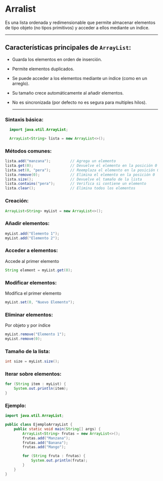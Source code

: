 # Arralist

Es una lista ordenada y redimensionable que permite almacenar elementos de tipo objeto (no tipos primitivos) y acceder a ellos mediante un índice.

---

## Características principales de `ArrayList`:

- Guarda los elementos en orden de inserción.

- Permite elementos duplicados.

- Se puede acceder a los elementos mediante un índice (como en un arreglo).

- Su tamaño crece automáticamente al añadir elementos.

- No es sincronizada (por defecto no es segura para multiples hilos).

  ---

### Sintaxis básica:
```java
  import java.util.ArrayList;

  ArrayList<String> lista = new ArrayList<>();
```
### Métodos comunes:
```java
lista.add("manzana");         // Agrega un elemento
lista.get(0);                 // Devuelve el elemento en la posición 0
lista.set(0, "pera");         // Reemplaza el elemento en la posición 0
lista.remove(0);              // Elimina el elemento en la posición 0
lista.size();                 // Devuelve el tamaño de la lista
lista.contains("pera");       // Verifica si contiene un elemento
lista.clear();                // Elimina todos los elementos
```

### Creación:

```java
ArrayList<String> myList = new ArrayList<>();
```

### Añadir elementos:

```java
myList.add("Elemento 1");
myList.add("Elemento 2");
```

### Acceder a elementos:

Accede al primer elemento

```java
String element = myList.get(0);
```

### Modificar elementos:

Modifica el primer elemento

```java
myList.set(0, "Nuevo Elemento");
```

### Eliminar elementos:

Por objeto y por índice

```java
myList.remove("Elemento 1"); 
myList.remove(0);
```

### Tamaño de la lista:

```java
int size = myList.size();
```

### Iterar sobre elementos:

```java
for (String item : myList) {
    System.out.println(item);
}
```

### Ejemplo:

```java
import java.util.ArrayList;

public class EjemploArrayList {
    public static void main(String[] args) {
        ArrayList<String> frutas = new ArrayList<>();
        frutas.add("Manzana");
        frutas.add("Banana");
        frutas.add("Mango");

        for (String fruta : frutas) {
            System.out.println(fruta);
        }
    }
}
```
